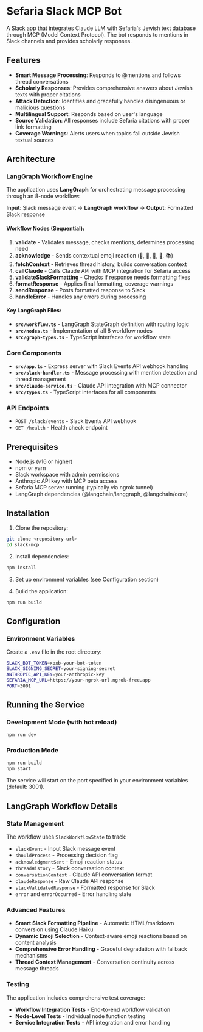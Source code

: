 # Sefaria Slack MCP Bot


A Slack app that integrates Claude LLM with Sefaria's Jewish text database through MCP (Model Context Protocol). 
The bot responds to mentions in Slack channels and provides scholarly responses.

## Features

- **Smart Message Processing**: Responds to @mentions and follows thread conversations
- **Scholarly Responses**: Provides comprehensive answers about Jewish texts with proper citations
- **Attack Detection**: Identifies and gracefully handles disingenuous or malicious questions
- **Multilingual Support**: Responds based on user's language
- **Source Validation**: All responses include Sefaria citations with proper link formatting
- **Coverage Warnings**: Alerts users when topics fall outside Jewish textual sources

## Architecture

### LangGraph Workflow Engine

The application uses **LangGraph** for orchestrating message processing through an 8-node workflow:

**Input**: Slack message event → **LangGraph workflow** → **Output**: Formatted Slack response

#### Workflow Nodes (Sequential):
1. **validate** - Validates message, checks mentions, determines processing need
2. **acknowledge** - Sends contextual emoji reaction (🤔, 👀, 🙏, 📜, 📚)
3. **fetchContext** - Retrieves thread history, builds conversation context
4. **callClaude** - Calls Claude API with MCP integration for Sefaria access
5. **validateSlackFormatting** - Checks if response needs formatting fixes
6. **formatResponse** - Applies final formatting, coverage warnings
7. **sendResponse** - Posts formatted response to Slack
8. **handleError** - Handles any errors during processing

#### Key LangGraph Files:
- **`src/workflow.ts`** - LangGraph StateGraph definition with routing logic
- **`src/nodes.ts`** - Implementation of all 8 workflow nodes
- **`src/graph-types.ts`** - TypeScript interfaces for workflow state

### Core Components

- **`src/app.ts`** - Express server with Slack Events API webhook handling
- **`src/slack-handler.ts`** - Message processing with mention detection and thread management
- **`src/claude-service.ts`** - Claude API integration with MCP connector
- **`src/types.ts`** - TypeScript interfaces for all components

### API Endpoints

- `POST /slack/events` - Slack Events API webhook
- `GET /health` - Health check endpoint


## Prerequisites

- Node.js (v16 or higher)
- npm or yarn
- Slack workspace with admin permissions
- Anthropic API key with MCP beta access
- Sefaria MCP server running (typically via ngrok tunnel)
- LangGraph dependencies (@langchain/langgraph, @langchain/core)

## Installation

1. Clone the repository:
```bash
git clone <repository-url>
cd slack-mcp
```

2. Install dependencies:
```bash
npm install
```

3. Set up environment variables (see Configuration section)

4. Build the application:
```bash
npm run build
```

## Configuration

### Environment Variables

Create a `.env` file in the root directory:

```bash
SLACK_BOT_TOKEN=xoxb-your-bot-token
SLACK_SIGNING_SECRET=your-signing-secret
ANTHROPIC_API_KEY=your-anthropic-key
SEFARIA_MCP_URL=https://your-ngrok-url.ngrok-free.app
PORT=3001
```

## Running the Service

### Development Mode (with hot reload)
```bash
npm run dev
```

### Production Mode
```bash
npm run build
npm start
```

The service will start on the port specified in your environment variables (default: 3001).

## LangGraph Workflow Details

### State Management
The workflow uses `SlackWorkflowState` to track:
- `slackEvent` - Input Slack message event
- `shouldProcess` - Processing decision flag
- `acknowledgmentSent` - Emoji reaction status
- `threadHistory` - Slack conversation context
- `conversationContext` - Claude API conversation format
- `claudeResponse` - Raw Claude API response
- `slackValidatedResponse` - Formatted response for Slack
- `error` and `errorOccurred` - Error handling state

### Advanced Features
- **Smart Slack Formatting Pipeline** - Automatic HTML/markdown conversion using Claude Haiku
- **Dynamic Emoji Selection** - Context-aware emoji reactions based on content analysis
- **Comprehensive Error Handling** - Graceful degradation with fallback mechanisms
- **Thread Context Management** - Conversation continuity across message threads

### Testing
The application includes comprehensive test coverage:
- **Workflow Integration Tests** - End-to-end workflow validation
- **Node-Level Tests** - Individual node function testing
- **Service Integration Tests** - API integration and error handling
